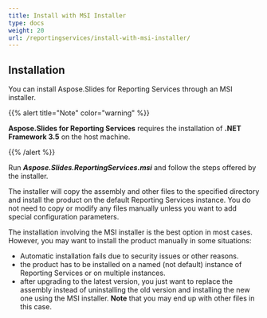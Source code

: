 ```yaml
---
title: Install with MSI Installer
type: docs
weight: 20
url: /reportingservices/install-with-msi-installer/
---
```


## **Installation**
You can install Aspose.Slides for Reporting Services through an MSI installer. 

{{% alert title="Note" color="warning" %}} 

**Aspose.Slides for Reporting Services** requires the installation of **.NET Framework 3.5** on the host machine. 

{{% /alert %}}

Run ***Aspose.Slides.ReportingServices.msi*** and follow the steps offered by the installer. 

The installer will copy the assembly and other files to the specified directory and install the product on the default Reporting Services instance. You do not need to copy or modify any files manually unless you want to add special configuration parameters. 

The installation involving the MSI installer is the best option in most cases. However, you may want to install the product manually in some situations: 

- Automatic installation fails due to security issues or other reasons. 
- the product has to be installed on a named (not default) instance of Reporting Services or on multiple instances.
- after upgrading to the latest version, you just want to replace the assembly instead of uninstalling the old version and installing the new one using the MSI installer. **Note** that you may end up with other files in this case.
